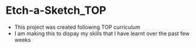 # Etch-a-Sketch_TOP

- This project was created following TOP curriculum
- I am making this to dispay my skills that I have learnt over the past few weeks